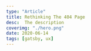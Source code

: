 ```yaml
---
type: "Article"
title: Rethinking The 404 Page
desc:  The description
coverimg: "./hero.png"
date: 2020-06-14
tags: [gatsby, ux]
---
```


